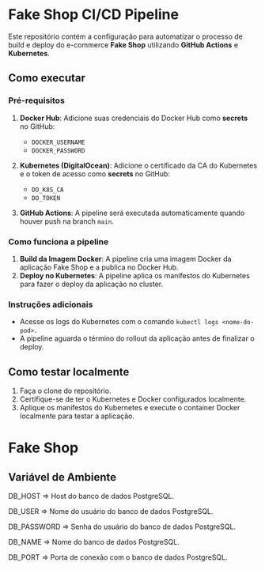 # Fake Shop CI/CD Pipeline

Este repositório contém a configuração para automatizar o processo de build e deploy do e-commerce **Fake Shop** utilizando **GitHub Actions** e **Kubernetes**.

## Como executar

### Pré-requisitos

1. **Docker Hub**: Adicione suas credenciais do Docker Hub como **secrets** no GitHub:
   - `DOCKER_USERNAME`
   - `DOCKER_PASSWORD`

2. **Kubernetes (DigitalOcean)**: Adicione o certificado da CA do Kubernetes e o token de acesso como **secrets** no GitHub:
   - `DO_K8S_CA`
   - `DO_TOKEN`

3. **GitHub Actions**: A pipeline será executada automaticamente quando houver push na branch `main`.

### Como funciona a pipeline

1. **Build da Imagem Docker**: A pipeline cria uma imagem Docker da aplicação Fake Shop e a publica no Docker Hub.
2. **Deploy no Kubernetes**: A pipeline aplica os manifestos do Kubernetes para fazer o deploy da aplicação no cluster.

### Instruções adicionais

- Acesse os logs do Kubernetes com o comando `kubectl logs <nome-do-pod>`.
- A pipeline aguarda o término do rollout da aplicação antes de finalizar o deploy.

## Como testar localmente

1. Faça o clone do repositório.
2. Certifique-se de ter o Kubernetes e Docker configurados localmente.
3. Aplique os manifestos do Kubernetes e execute o container Docker localmente para testar a aplicação.



# Fake Shop


## Variável de Ambiente
DB_HOST	=> Host do banco de dados PostgreSQL.

DB_USER => Nome do usuário do banco de dados PostgreSQL.

DB_PASSWORD	=> Senha do usuário do banco de dados PostgreSQL.

DB_NAME	=>	Nome do banco de dados PostgreSQL.

DB_PORT	=>	Porta de conexão com o banco de dados PostgreSQL.
